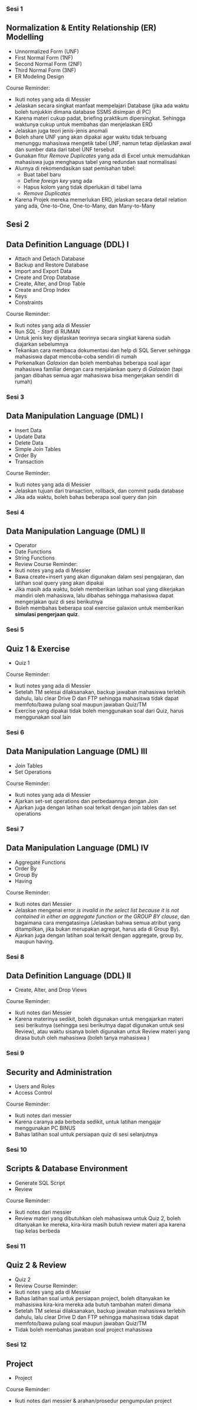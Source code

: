 ### Sesi 1
Normalization & Entity Relationship (ER) Modelling
---
- Unnormalized Form (UNF)
- First Normal Form (1NF)
- Second Normal Form (2NF)
- Third Normal Form (3NF)
- ER Modeling Design

Course Reminder:
- Ikuti notes yang ada di Messier
- Jelaskan secara singkat manfaat mempelajari Database (jika ada waktu boleh tunjukkin dimana database SSMS disimpan di PC)
- Karena materi cukup padat, briefing praktikum dipersingkat. Sehingga waktunya cukup untuk membahas dan menjelaskan ERD
- Jelaskan juga teori jenis-jenis anomali
- Boleh share UNF yang akan dipakai agar waktu tidak terbuang menunggu mahasiswa mengetik tabel UNF, namun tetap dijelaskan awal dan sumber data dari tabel UNF tersebut 
- Gunakan fitur *Remove Duplicates* yang ada di Excel untuk memudahkan mahasiswa juga menghapus tabel yang redundan saat normalisasi
- Alurnya di rekomendasikan saat pemisahan tabel: 
	- Buat tabel baru
	- Define *foreign key* yang ada
	- Hapus kolom yang tidak diperlukan di tabel lama
	- *Remove Duplicates*
- Karena Projek mereka memerlukan ERD, jelaskan secara detail relation yang ada, One-to-One, One-to-Many, dan Many-to-Many


## Sesi 2
Data Definition Language (DDL) I
---
- Attach and Detach Database
- Backup and Restore Database
- Import and Export Data
- Create and Drop Database
- Create, Alter, and Drop Table
- Create and Drop Index
- Keys
- Constraints

Course Reminder:
- Ikuti notes yang ada di Messier
- Run *SQL - Start* di RUMAN
- Untuk jenis key dijelaskan teorinya secara singkat karena sudah diajarkan sebelumnya
- Tekankan cara membaca dokumentasi dan help di SQL Server sehingga mahasiswa dapat mencoba-coba sendiri di rumah
- Perkenalkan *Galaxion* dan boleh membahas beberapa soal agar mahasiswa familiar dengan cara menjalankan query di *Galaxion* (tapi jangan dibahas semua agar mahasiswa bisa mengerjakan sendiri di rumah)


### Sesi 3
Data Manipulation Language (DML) I
---
- Insert Data
- Update Data
- Delete Data
- Simple Join Tables
- Order By
- Transaction

Course Reminder:
- Ikuti notes yang ada di Messier
- Jelaskan tujuan dari transaction, rollback, dan commit pada database
- Jika ada waktu, boleh bahas beberapa soal query dan join


### Sesi 4
Data Manipulation Language (DML) II
---
- Operator
- Date Functions
- String Functions
- Review
Course Reminder:
- Ikuti notes yang ada di Messier
- Bawa create+insert yang akan digunakan dalam sesi pengajaran, dan latihan soal query yang akan dipakai
- Jika masih ada waktu, boleh memberikan latihan soal yang dikerjakan mandiri oleh mahasiswa, lalu dibahas sehingga mahasiswa dapat mengerjakan quiz di sesi berikutnya
- Boleh membahas beberapa soal exercise galaxion untuk memberikan **simulasi pengerjaan quiz**.


### Sesi 5
Quiz 1 & Exercise
---
- Quiz 1

Course Reminder:
- Ikuti notes yang ada di Messier
- Setelah TM selesai dilaksanakan, backup jawaban mahasiswa terlebih dahulu, lalu clear Drive D dan FTP sehingga mahasiswa tidak dapat memfoto/bawa pulang soal maupun jawaban Quiz/TM
- Exercise yang dipakai tidak boleh menggunakan soal dari Quiz, harus menggunakan soal lain


### Sesi 6
Data Manipulation Language (DML) III
---
- Join Tables
- Set Operations

Course Reminder:
- Ikuti notes yang ada di Messier
- Ajarkan set-set operations dan perbedaannya dengan Join
- Ajarkan juga dengan latihan soal terkait dengan join tables dan set operations


### Sesi 7
Data Manipulation Language (DML) IV
---
- Aggregate Functions
- Order By
- Group By
- Having

Course Reminder:
- Ikuti notes dari Messier
- Jelaskan mengenai error *is invalid in the select list because it is not contained in either an aggregate function or the GROUP BY clause*, dan bagaimana cara mengatasinya (Jelaskan bahwa semua atribut yang ditampilkan, jika bukan merupakan agregat, harus ada di Group By).
- Ajarkan juga dengan latihan soal terkait dengan aggregate, group by, maupun having.


### Sesi 8
Data Definition Language (DDL) II
---
- Create, Alter, and Drop Views

Course Reminder:
- Ikuti notes dari Messier
- Karena materinya sedikit, boleh digunakan untuk mengajarkan materi sesi berikutnya (sehingga sesi berikutnya dapat digunakan untuk sesi Review), atau waktu sisanya boleh digunakan untuk Review materi yang dirasa butuh oleh mahasiswa (boleh tanya mahasiswa )


### Sesi 9
Security and Administration
---
- Users and Roles
- Access Control

Course Reminder:
- Ikuti notes dari messier
- Karena caranya ada berbeda sedikit, untuk latihan mengajar menggunakan PC BINUS
- Bahas latihan soal untuk persiapan quiz di sesi selanjutnya


### Sesi 10
Scripts & Database Environment
---
- Generate SQL Script
- Review

Course Reminder:
- Ikuti notes dari messier
- Review materi yang dibutuhkan oleh mahasiswa untuk Quiz 2, boleh ditanyakan ke mereka, kira-kira masih butuh review materi apa karena tiap kelas berbeda


### Sesi 11
Quiz 2 & Review
---
- Quiz 2
- Review
Course Reminder:
- Ikuti notes yang ada di Messier
- Bahas latihan soal untuk persiapan project, boleh ditanyakan ke mahasiswa kira-kira mereka ada butuh tambahan materi dimana
- Setelah TM selesai dilaksanakan, backup jawaban mahasiswa terlebih dahulu, lalu clear Drive D dan FTP sehingga mahasiswa tidak dapat memfoto/bawa pulang soal maupun jawaban Quiz/TM
- Tidak boleh membahas jawaban soal project mahasiswa

### Sesi 12 
Project
---
- Project

Course Reminder:
- Ikuti notes dari messier & arahan/prosedur pengumpulan project